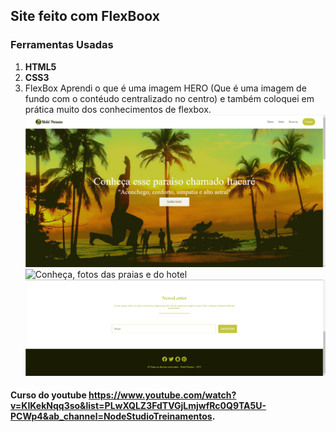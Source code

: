 
## Site feito com FlexBoox
### Ferramentas Usadas
1. **HTML5**
2. **CSS3**
3. FlexBox
Aprendi o que é uma imagem HERO (Que é uma imagem de fundo com o contéudo centralizado no centro) e também coloquei em prática muito dos conhecimentos de flexbox.
![Principal, área com a navegação e uma imagem HERO](https://github.com/FtxDante/css-flexbox/blob/main/node-curso/img/Principal.png)
![Conheça, fotos das praias e do hotel](https://github.com/FtxDante/css-flexbox/blob/main/node-curso/img/Conhe%C3%A7a.png)
![NewsLetter, como para escrever o email](https://github.com/FtxDante/css-flexbox/blob/main/node-curso/img/NewsLetter.png)
#### Curso do youtube https://www.youtube.com/watch?v=KIKekNqq3so&list=PLwXQLZ3FdTVGjLmjwfRc0Q9TA5U-PCWp4&ab_channel=NodeStudioTreinamentos.
